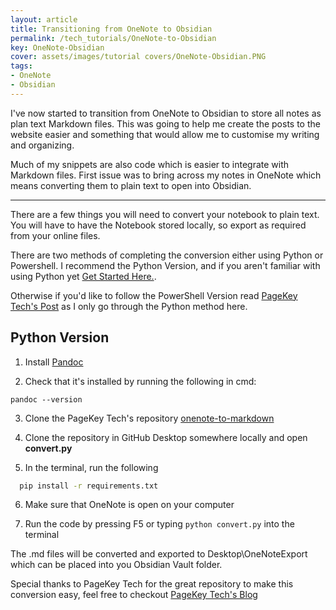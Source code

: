 ```yaml
---
layout: article
title: Transitioning from OneNote to Obsidian
permalink: /tech_tutorials/OneNote-to-Obsidian
key: OneNote-Obsidian
cover: assets/images/tutorial covers/OneNote-Obsidian.PNG
tags: 
- OneNote
- Obsidian
---
```


I've now started to transition from OneNote to Obsidian to store all notes as plan text Markdown files. <!--more--> This was going to help me create the posts to the website easier and something that would allow me to customise my writing and organizing.

Much of my snippets are also code which is easier to integrate with Markdown files. First issue was to bring across my notes in OneNote which means converting them to plain text to open into Obsidian.

---

There are a few things you will need to convert your notebook to plain text. You will have to have the Notebook stored locally, so export as required from your online files. 

There are two methods of completing the conversion either using Python or Powershell. I recommend the Python Version, and if you aren't familiar with using Python yet [Get Started Here.](/programming/python).

Otherwise if you'd like to follow the PowerShell Version read [PageKey Tech's Post](https://pagekeytech.com/blog/misc/onenote-to-markdown/) as I only go through the Python method here.

## Python Version

1. Install [Pandoc](https://pandoc.org/installing.html)

2. Check that it's installed by running the following in cmd:

```text
pandoc --version
```

3. Clone the PageKey Tech's repository [onenote-to-markdown](https://github.com/pagekeysolutions/onenote-to-markdown)

4. Clone the repository in GitHub Desktop somewhere locally and open **convert.py**

5. In the terminal, run the following

```bash
  pip install -r requirements.txt
```

6. Make sure that OneNote is open on your computer

7. Run the code by pressing F5 or typing `python convert.py` into the terminal

The .md files will be converted and exported to Desktop\OneNoteExport which can be placed into you Obsidian Vault folder.

Special thanks to PageKey Tech for the great repository to make this conversion easy, feel free to checkout [PageKey Tech's Blog](https://pagekeytech.com)